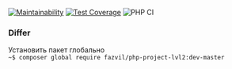 [![Maintainability](https://api.codeclimate.com/v1/badges/5ba00e8672dd0d2e83f1/maintainability)](https://codeclimate.com/github/fazvil/php-project-lvl2/maintainability)
[![Test Coverage](https://api.codeclimate.com/v1/badges/5ba00e8672dd0d2e83f1/test_coverage)](https://codeclimate.com/github/fazvil/php-project-lvl2/test_coverage)
![PHP CI](https://github.com/fazvil/php-project-lvl2/workflows/PHP%20CI/badge.svg)

### **Differ**

Установить пакет глобально  
`~$ composer global require fazvil/php-project-lvl2:dev-master`
